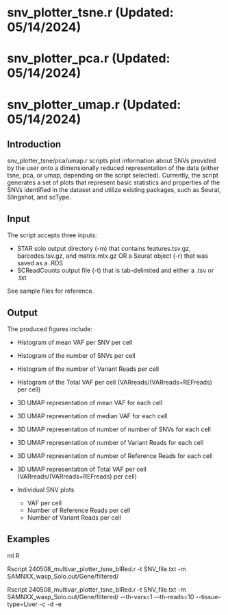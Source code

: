 # snv\_plotter_tsne.r (Updated: 05/14/2024)
# snv\_plotter_pca.r (Updated: 05/14/2024)
# snv\_plotter_umap.r (Updated: 05/14/2024)
## Introduction
snv\_plotter_tsne\/pca\/umap.r scripts plot information about SNVs provided by the user onto a
dimensionally reduced representation of the data (either tsne, pca, or umap,
depending on the script selected). Currently, the script generates a set of 
plots that represent basic statistics and properties of the SNVs identified
in the dataset and utilize existing packages, such as Seurat, Slingshot, and scType.
 
## Input
The script accepts three inputs:
- STAR solo output directory (-m) that contains features.tsv.gz, barcodes.tsv.gz, and matrix.mtx.gz OR a Seurat object (-r) that was saved as a .RDS
- SCReadCounts output file (-t) that is tab-delimited and either a .tsv or .txt

See sample files for reference.

## Output
The produced figures include:
- Histogram of mean VAF per SNV per cell
- Histogram of the number of SNVs per cell
- Histogram of the number of Variant Reads per cell
- Histogram of the Total VAF per cell (VARreads/(VARreads+REFreads) per cell)
  
- 3D UMAP representation of mean VAF for each cell
- 3D UMAP representation of median VAF for each cell
- 3D UMAP representation of number of number of SNVs for each cell
- 3D UMAP representation of number of Variant Reads for each cell
- 3D UMAP representation of number of Reference Reads for each cell
- 3D UMAP representation of Total VAF per cell (VARreads/(VARreads+REFreads) per cell)

- Individual SNV plots
  - VAF per cell
  - Number of Reference Reads per cell
  - Number of Variant Reads per cell

## Examples
ml R

Rscript 240508_multivar_plotter_tsne_blRed.r -t SNV_file.txt -m SAMNXX_wasp_Solo.out/Gene/filtered/

Rscript 240508_multivar_plotter_tsne_blRed.r -t SNV_file.txt -m SAMNXX_wasp_Solo.out/Gene/filtered/ --th-vars=1 --th-reads=10 --tissue-type=Liver -c -d -e
